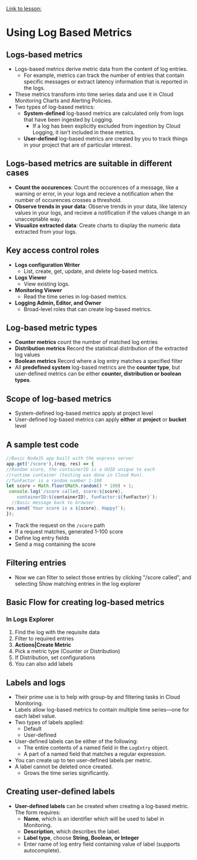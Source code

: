 [Link to lesson:](https://www.cloudskillsboost.google/paths/15/course_templates/99/video/432509)

# Using Log Based Metrics

## Logs-based metrics
- Logs-based metrics derive metric data from the content of log entries.
    - For example, metrics can track the number of entries that contain specific messages or extract latency information that is reported in the logs.
- These metrics transform into time series data and use it in Cloud Monitoring Charts and Alerting Policies.
- Two types of log-based metrics:
    - **System-defined** log-based metrics are calculated only from logs that have been ingested by Logging.
        - If a log has been explicitly excluded from ingestion by Cloud Logging, it isn't included in these metrics.
    - **User-defined** log-based metrics are created by you to track things in your project that are of particular interest.

## Logs-based metrics are suitable in different cases
- **Count the occurences**: Count the occurences of a message, like a warning or error, in your logs and recieve a notification when the number of occurences crosses a threshold.
- **Observe trends in your data**: Observe trends in your data, like latency values in your logs, and recieve a notification if the values change in an unacceptable way.
- **Visualize extracted data**: Create charts to display the numeric data extracted from your logs.

## Key access control roles
- **Logs configuration Writer**
    - List, create, get, update, and delete log-based metrics.
- **Logs Viewer**
    - View existing logs.
- **Monitoring Viewer**
    - Read the time series in log-based metrics.
- **Logging Admin, Editor, and Owner**
    - Broad-level roles that can create log-based metrics.

## Log-based metric types
- **Counter metrics** count the number of matched log entries
- **Distribution metrics** Record the statistical distribution of the extracted log values
- **Boolean metrics** Record where a log entry matches a specified filter
- All **predefined system** log-based metrics are the **counter type**, but user-defined metrics can be either **counter, distribution or boolean types**.

## Scope of log-based metrics
- System-defined log-based metrics apply at project level
- User-defined log-based metrics can apply **either** at **project** or **bucket** level

## A sample test code
```js
//Basic NodeJS app built with the express server
app.get('/score'),(req, res) => {
//Random score, the containerID is a UUID unique to each
//runtime container (testing was done in Cloud Run).
//funFactor is a random number 1-100
let score = Math.floor(Math.random() * 100) + 1;
 console.log(`/score called, score:${score},
    containerID:${containerID}, funFactor:${funFactor}`);
  //Basic message back to browser
res.send(`Your score is a ${score}. Happy?`);
});
```
- Track the request on the `/score` path
- If a request matches, generated 1-100 score
- Define log entry fields
- Send a msg containing the score

## Filtering entries
-  Now we can filter to select those entries by clicking "/score called", and selecting Show matching entries in the log explorer

## Basic Flow for creating log-based metrics

### In Logs Explorer
1. Find the log with the requisite data
2. Filter to required entries
3. **Actions|Create Metric**
4. Pick a metric type (Counter or Distribution)
5. If Distribution, set configurations
6. You can also add labels

## Labels and logs
- Their prime use is to help with group-by and filtering tasks in Cloud Monitoring.
- Labels allow log-based metrics to contain multiple time series—one for each label value.
- Two types of labels applied:
    - Default
    - User-defined
- User-defined labels can be either of the following:
    - The entire contents of a named field in the `LogEntry` object.
    - A part of a named field that matches a regular expression.
- You can create up to ten user-defined labels per metric.
- A label cannot be deleted once created.
    - Grows the time series significantly.

## Creating user-defined labels
- **User-defined labels** can be created when creating a log-based metric. The form requires:
    - **Name**, which is an identifier which will be used to label in Monitoring.
    - **Description**, which describes the label.
    - **Label type**, choose **String, Boolean, or Integer**
    - Enter name of log entry field containing value of label (supports autocomplete).


